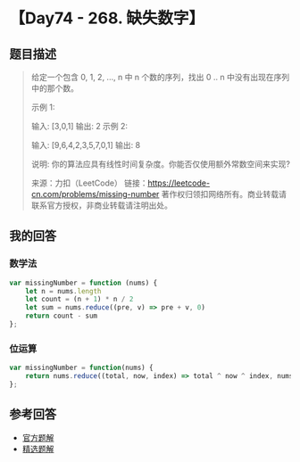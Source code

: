 # 【Day74 - 268. 缺失数字】

## 题目描述

> 给定一个包含 0, 1, 2, ..., n 中 n 个数的序列，找出 0 .. n 中没有出现在序列中的那个数。
>
> 示例 1:
>
> 输入: [3,0,1]
> 输出: 2
> 示例 2:
>
> 输入: [9,6,4,2,3,5,7,0,1]
> 输出: 8
>
> 说明:
> 你的算法应具有线性时间复杂度。你能否仅使用额外常数空间来实现?
>
> 来源：力扣（LeetCode）
> 链接：https://leetcode-cn.com/problems/missing-number
> 著作权归领扣网络所有。商业转载请联系官方授权，非商业转载请注明出处。

## 我的回答

### 数学法

```JavaScript
var missingNumber = function (nums) {
    let n = nums.length
    let count = (n + 1) * n / 2
    let sum = nums.reduce((pre, v) => pre + v, 0)
    return count - sum
};
```

### 位运算

```JavaScript
var missingNumber = function(nums) {
    return nums.reduce((total, now, index) => total ^ now ^ index, nums.length)
};
```

## 参考回答

- [官方题解](https://github.com/leetcode-pp/91alg-1/issues/99#issuecomment-671992559)
- [精选题解](https://github.com/leetcode-pp/91alg-1/issues/99#issuecomment-671657863)
